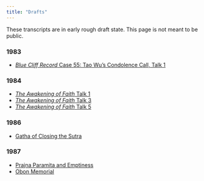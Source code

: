 ```yaml
---
title: "Drafts"
---
```


These transcripts are in early rough draft state. This page is not meant to be public.

### 1983

- [*Blue Cliff Record* Case 55: Tao Wu’s Condolence Call, Talk 1](1984-02-18-Blue-Cliff-Record-Case-55-Talk-1)

### 1984

- [*The Awakening of Faith* Talk 1](1984-03-16-Awakening-of-Faith-Talk-1)
- [*The Awakening of Faith* Talk 3](1984-04-06-Awakening-of-Faith-Talk-3)
- [*The Awakening of Faith* Talk 5](1984-04-20-Awakening-of-Faith-Talk-5)

### 1986

- [Gatha of Closing the Sutra](1986-07-26-Gatha-of-Closing-the-Sutra)

### 1987

- [Prajna Paramita and Emptiness](1987-05-02-Prajna-Paramita-and-Emptiness)
- [Obon Memorial](1987-07-15-Obon-Memorial)

<a name="end">
